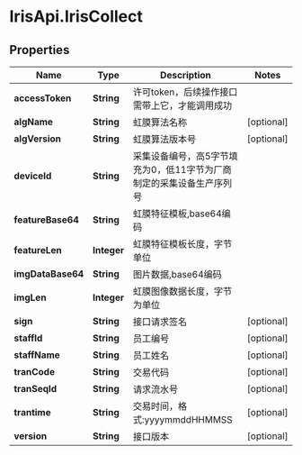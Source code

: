 # IrisApi.IrisCollect

## Properties
Name | Type | Description | Notes
------------ | ------------- | ------------- | -------------
**accessToken** | **String** | 许可token，后续操作接口需带上它，才能调用成功 | 
**algName** | **String** | 虹膜算法名称 | [optional] 
**algVersion** | **String** | 虹膜算法版本号 | [optional] 
**deviceId** | **String** | 采集设备编号，高5字节填充为0，低11字节为厂商制定的采集设备生产序列号 | 
**featureBase64** | **String** | 虹膜特征模板,base64编码 | 
**featureLen** | **Integer** | 虹膜特征模板长度，字节单位 | 
**imgDataBase64** | **String** | 图片数据,base64编码 | 
**imgLen** | **Integer** | 虹膜图像数据长度，字节为单位 | 
**sign** | **String** | 接口请求签名 | [optional] 
**staffId** | **String** | 员工编号 | [optional] 
**staffName** | **String** | 员工姓名 | [optional] 
**tranCode** | **String** | 交易代码 | [optional] 
**tranSeqId** | **String** | 请求流水号 | [optional] 
**trantime** | **String** | 交易时间，格式:yyyymmddHHMMSS | [optional] 
**version** | **String** | 接口版本  | [optional] 


